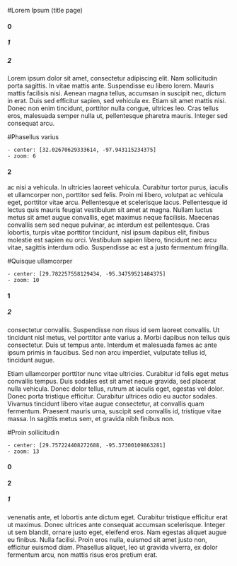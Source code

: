 #Lorem Ipsum (title page)
#### 0
##### 1
##### 2
Lorem ipsum dolor sit amet, consectetur adipiscing elit. Nam sollicitudin porta sagittis. In vitae mattis ante. Suspendisse eu libero lorem. Mauris 	mattis facilisis nisi. Aenean magna tellus, accumsan in suscipit nec, dictum in erat. Duis sed efficitur sapien, sed vehicula ex. Etiam sit amet mattis nisi. Donec non enim tincidunt, porttitor nulla congue, ultrices leo. Cras tellus eros, malesuada semper nulla ut, pellentesque pharetra mauris. Integer sed consequat arcu.

#Phasellus varius
```
- center: [32.02670629333614, -97.943115234375]
- zoom: 6
```
#### 2
ac nisi a vehicula. In ultricies laoreet vehicula. Curabitur tortor purus, iaculis et ullamcorper non, porttitor sed felis. Proin mi libero, volutpat ac vehicula eget, porttitor vitae arcu. Pellentesque et scelerisque lacus. Pellentesque id lectus quis mauris feugiat vestibulum sit amet at magna. Nullam luctus metus sit amet augue convallis, eget maximus neque facilisis. Maecenas convallis sem sed neque pulvinar, ac interdum est pellentesque. Cras lobortis, turpis vitae porttitor tincidunt, nisl ipsum dapibus elit, finibus molestie est sapien eu orci. Vestibulum sapien libero, tincidunt nec arcu vitae, sagittis interdum odio. Suspendisse ac est a justo fermentum fringilla.


#Quisque ullamcorper
```
- center: [29.782257558129434, -95.34759521484375]
- zoom: 10
```
#### 1
##### 2
consectetur convallis. Suspendisse non risus id sem laoreet convallis. Ut tincidunt nisl metus, vel porttitor ante varius a. Morbi dapibus non tellus quis consectetur. Duis ut tempus ante. Interdum et malesuada fames ac ante ipsum primis in faucibus. Sed non arcu imperdiet, vulputate tellus id, tincidunt augue.

Etiam ullamcorper porttitor nunc vitae ultricies. Curabitur id felis eget metus convallis tempus. Duis sodales est sit amet neque gravida, sed placerat nulla vehicula. Donec dolor tellus, rutrum at iaculis eget, egestas vel dolor. Donec porta tristique efficitur. Curabitur ultrices odio eu auctor sodales. Vivamus tincidunt libero vitae augue consectetur, at convallis quam fermentum. Praesent mauris urna, suscipit sed convallis id, tristique vitae massa. In sagittis metus sem, et gravida nibh finibus non.


#Proin sollicitudin
```
- center: [29.757224408272688, -95.37300109863281]
- zoom: 13
```
#### 0
#### 2
##### 1
venenatis ante, et lobortis ante dictum eget. Curabitur tristique efficitur erat ut maximus. Donec ultrices ante consequat accumsan scelerisque. Integer ut sem blandit, ornare justo eget, eleifend eros. Nam egestas aliquet augue eu finibus. Nulla facilisi. Proin eros nulla, euismod sit amet justo non, efficitur euismod diam. Phasellus aliquet, leo ut gravida viverra, ex dolor fermentum arcu, non mattis risus eros pretium erat.